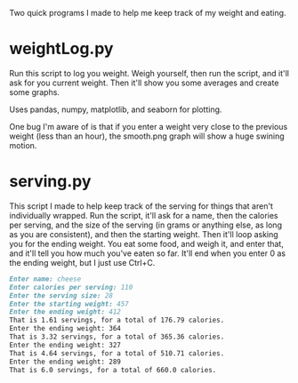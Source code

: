 Two quick programs I made to help me keep track of my weight and eating.

# weightLog.py

Run this script to log you weight.  Weigh yourself, then run the script, and it'll ask for you current weight.  Then it'll show you some averages and create some graphs.

Uses pandas, numpy, matplotlib, and seaborn for plotting.

One bug I'm aware of is that if you enter a weight very close to the previous weight (less than an hour), the smooth.png graph will show a huge swining motion.


# serving.py

This script I made to help keep track of the serving for things that aren't individually wrapped.  Run the script, it'll ask for a name, then the calories per serving, and the size of the serving (in grams or anything else, as long as you are consistent), and then the starting weight.  Then it'll loop asking you for the ending weight.  You eat some food, and weigh it, and enter that, and it'll tell you how much you've eaten so far.  It'll end when you enter 0 as the ending weight, but I just use Ctrl+C.

```markdown
Enter name: cheese
Enter calories per serving: 110
Enter the serving size: 28
Enter the starting weight: 457
Enter the ending weight: 412
That is 1.61 servings, for a total of 176.79 calories.
Enter the ending weight: 364
That is 3.32 servings, for a total of 365.36 calories.
Enter the ending weight: 327
That is 4.64 servings, for a total of 510.71 calories.
Enter the ending weight: 289
That is 6.0 servings, for a total of 660.0 calories.
```
